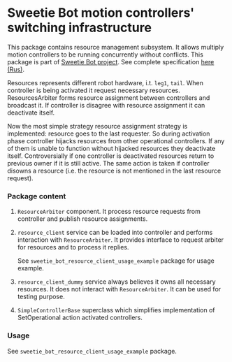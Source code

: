 Sweetie Bot motion controllers' switching infrastructure 
========================================================

This package contains resource management subsystem. It allows multiply motion controllers to be running concurrently 
without conflicts.  This package is part of [Sweetie Bot project](http://sweetiebot.net). 
See complete specification [here (Rus)](https://gitlab.com/sweetie-bot/sweetie_doc/wikis/components-aggregator-gait).

Resources represents different robot hardware, i.t. `leg1`, `tail`.
When controller is being activated it request necessary resources. ResourcesArbiter forms resource assignment
between controllers and broadcast it. If controller is disagree with resource assignment it can deactivate itself.

Now the most simple strategy resource assignment strategy is implemented: resource goes to the last requester.
So during activation phase controller hijacks resources from other operational controllers. If any of them is unable 
to function without hijacked resources they deactivate itself. Controversially if one controller is deactivated 
resources return to previous owner if it is still active. The same action is taken if controller disowns 
a resource (i.e. the resource is not mentioned in the last resource request).

### Package content

1. `ResourceArbiter` component. It process resource requests from controller and publish resource assignments.

2. `resource_client` service can be loaded into controller and performs interaction with `ResourceArbiter`.
	It provides interface to request arbiter for resources and to process it replies.

	See `sweetie_bot_resource_client_usage_example` package for usage example.

3. `resource_client_dummy` service always believes it owns all necessary resources. It does not interact with 
    `ResourceArbiter`. It can be used for testing purpose.

4. `SimpleControllerBase` superclass which simplifies implementation of SetOperational action activated controllers.


### Usage

See `sweetie_bot_resource_client_usage_example` package.
